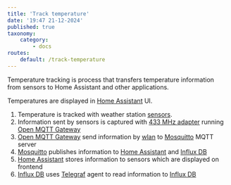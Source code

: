 ```yaml
---
title: 'Track temperature'
date: '19:47 21-12-2024'
published: true
taxonomy:
    category:
        - docs
routes:
    default: /track-temperature
---
```


Temperature tracking is process that transfers temperature information from sensors to Home Assistant and other applications.

Temperatures are displayed in [Home Assistant](/home-assistant) UI.

1. Temperature is tracked with weather station [sensors](/sensors).
2. Information sent by sensors is captured with [433 MHz adapter](/433mhz-adapter) running [Open MQTT Gateway](/open-mqtt-gateway)
3. [Open MQTT Gateway](/open-mqtt-gateway) send information by [wlan](/lan) to [Mosquitto](/mosquitto) MQTT server
4. [Mosquitto](/mosquitto) publishes information to  [Home Assistant](/home-assistant) and [Influx DB](/influx-db)
5. [Home Assistant](/home-assistant) stores information to sensors which are displayed on frontend
6. [Influx DB](/influx-db) uses [Telegraf](/telegraf) agent to read information to [Influx DB](/influx-db)